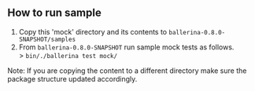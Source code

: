 ## How to run sample

1. Copy this 'mock' directory and its contents to ```ballerina-0.8.0-SNAPSHOT/samples``` 
2. From ```ballerina-0.8.0-SNAPSHOT``` run sample mock tests as follows.  
\> ```bin/./ballerina test mock/```

Note: If you are copying the content to a different directory make sure the  
package structure updated accordingly.